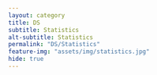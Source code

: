 ```yaml
---
layout: category
title: DS
subtitle: Statistics
alt-subtitle: Statistics
permalink: "DS/Statistics"
feature-img: "assets/img/statistics.jpg"
hide: true
---
```

